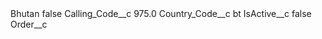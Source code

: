 <?xml version="1.0" encoding="UTF-8"?>
<CustomMetadata xmlns="http://soap.sforce.com/2006/04/metadata" xmlns:xsi="http://www.w3.org/2001/XMLSchema-instance" xmlns:xsd="http://www.w3.org/2001/XMLSchema">
    <label>Bhutan</label>
    <protected>false</protected>
    <values>
        <field>Calling_Code__c</field>
        <value xsi:type="xsd:double">975.0</value>
    </values>
    <values>
        <field>Country_Code__c</field>
        <value xsi:type="xsd:string">bt</value>
    </values>
    <values>
        <field>IsActive__c</field>
        <value xsi:type="xsd:boolean">false</value>
    </values>
    <values>
        <field>Order__c</field>
        <value xsi:nil="true"/>
    </values>
</CustomMetadata>
